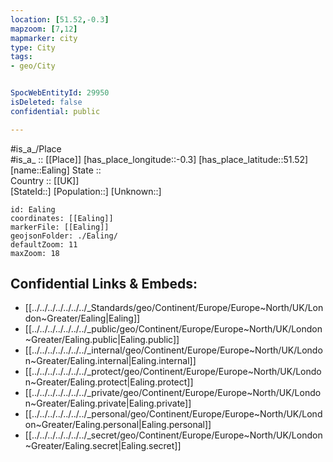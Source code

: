 ```yaml
---
location: [51.52,-0.3] 
mapzoom: [7,12] 
mapmarker: city 
type: City
tags:
- geo/City


SpocWebEntityId: 29950
isDeleted: false
confidential: public

---
```

#is_a_/Place  
#is_a_ :: [[Place]] 
[has_place_longitude::-0.3] 
[has_place_latitude::51.52] 
[name::Ealing] 
State ::  
Country :: [[UK]]  
[StateId::] 
[Population::] 
[Unknown::] 


```leaflet
id: Ealing
coordinates: [[Ealing]] 
markerFile: [[Ealing]] 
geojsonFolder: ./Ealing/
defaultZoom: 11 
maxZoom: 18
```


## Confidential Links & Embeds: 
- [[../../../../../../../_Standards/geo/Continent/Europe/Europe~North/UK/London~Greater/Ealing|Ealing]] 
- [[../../../../../../../_public/geo/Continent/Europe/Europe~North/UK/London~Greater/Ealing.public|Ealing.public]] 
- [[../../../../../../../_internal/geo/Continent/Europe/Europe~North/UK/London~Greater/Ealing.internal|Ealing.internal]] 
- [[../../../../../../../_protect/geo/Continent/Europe/Europe~North/UK/London~Greater/Ealing.protect|Ealing.protect]] 
- [[../../../../../../../_private/geo/Continent/Europe/Europe~North/UK/London~Greater/Ealing.private|Ealing.private]] 
- [[../../../../../../../_personal/geo/Continent/Europe/Europe~North/UK/London~Greater/Ealing.personal|Ealing.personal]] 
- [[../../../../../../../_secret/geo/Continent/Europe/Europe~North/UK/London~Greater/Ealing.secret|Ealing.secret]] 

